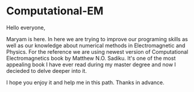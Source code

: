# Computational-EM

Hello everyone,

Maryam is here. In here we are trying to improve our programing skills as well as our knowledge about numerical methods in Electromagnetic and Physics.
For the reference we are using newest version of Computational Electromagnetics book by Matthew N.O. Sadiku.
It's one of the most appealing book I have ever read during my master degree and now I decieded to delve deeper into it.

I hope you enjoy it and help me in this path.
Thanks in advance.
